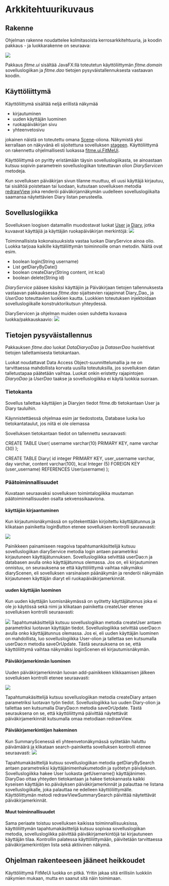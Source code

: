# Arkkitehtuurikuvaus

## Rakenne

Ohjelman rakenne noudattelee kolmitasoista kerrosarkkitehtuuria, ja koodin pakkaus - ja luokkarakenne on seuraava:

<img src="https://github.com/vsvala/otm-harjoitustyo/blob/dev/dokumentaatio/kuvat/pakkaus.png" >

Pakkaus _fitme.ui_ sisältää JavaFX:llä toteutetun käyttöliittymän _fitme.domain_ sovelluslogiikan ja _fitme.dao_ tietojen pysyväistallennuksesta vastaavan koodin.

## Käyttöliittymä

Käyttöliittymä sisältää neljä erillistä näkymää
- kirjautuminen
- uuden käyttäjän luominen
- ruokapäiväkirjan sivu
- yhteenvetosivu

jokainen näistä on toteutettu omana [Scene](https://docs.oracle.com/javase/8/javafx/api/javafx/scene/Scene.html)-oliona. Näkymistä yksi kerrallaan on näkyvänä eli sijoitettuna sovelluksen [stageen](https://docs.oracle.com/javase/8/javafx/api/javafx/stage/Stage.html). Käyttöliittymä on rakennettu ohjelmallisesti luokassa [fitme.ui.FitMeUi](https://github.com/vsvala/otm-harjoitustyo/blob/master/FitMe/src/main/java/fitme/ui/FitMeUi.java).

Käyttöliittymä on pyritty eristämään täysin sovelluslogiikasta, se ainoastaan kutsuu sopivin parametrein sovelluslogiikan toteuttavan olion _DiaryServicen_ metodeja.

Kun sovelluksen päiväkirjan sivun tilanne muuttuu, eli uusi käyttäjä kirjautuu, tai sisältöä poistetaan tai luodaan, kutsutaan sovelluksen metodia [redrawView](https://github.com/vsvala/otm-harjoitustyo/blob/master/FitMe/src/main/java/fitme/ui/FitMeUi.java#L241) joka renderöi päiväkirjannäkymän uudelleen sovelluslogiikalta saamansa näytettävien Diary listan perusteella.

## Sovelluslogiikka

Sovelluksen loogisen datamallin muodostavat luokat [User](https://github.com/vsvala/otm-harjoitustyo/blob/master/FitMe/src/main/java/fitme/domain/User.java) ja [Diary](https://github.com/vsvala/otm-harjoitustyo/blob/master/FitMe/src/main/java/fitme/domain/Diary.java),  jotka kuvaavat käyttäjiä ja käyttäjän ruokapäiväkirjan merkintöjä:
<img src="https://github.com/vsvala/otm-harjoitustyo/blob/master/dokumentaatio/kuvat/lkaavio.png" >

Toiminnallisista kokonaisuuksista vastaa luokan DiaryService ainoa olio. Luokka tarjoaa kaikille käyttäliittymän toiminnoille oman metodin. Näitä ovat esim.
- boolean login(String username)
- List<Diary> getDiaryByDate() 
- boolean createDiary(String content, int kcal) 
- boolean delete(String id) 

_DiaryService_ pääsee käsiksi käyttäjiin ja Päiväkirjaan tietojen tallennuksesta vastaavan pakkauksessa _fitme.dao_ sijaitsevien rajapinnat  Diary_Dao_ ja _UserDao_ toteuttavien luokkien kautta. Luokkien toteutuksen injektoidaan sovelluslogiikalle konstruktorikutsun yhteydessä.

DiaryServicen ja ohjelman muiden osien suhdetta kuvaava luokka/pakkauskaavio:
<img src="https://github.com/vsvala/otm-harjoitustyo/blob/dev/dokumentaatio/kuvat/luokka_pakkausKaavio.png" >

## Tietojen pysyväistallennus

Pakkauksen _fitme.dao_ luokat _DataDiaryoDao_ ja _DataserDao_ huolehtivat tietojen tallettamisesta tietokantaan.

Luokat noudattavat Data Access Object-suunnittelumallia ja ne on tarvittaessa mahdollista korvata uusilla toteutuksilla, jos sovelluksen datan talletustapaa päätetään vaihtaa. Luokat onkin eristetty rajapintojen _DiaryoDao_ ja _UserDao_ taakse ja sovelluslogiikka ei käytä luokkia suoraan.


### Tietokanta

Sovellus tallettaa käyttäjien ja Diaryjen tiedot fitme.db tietokantaan User ja Diary tauluihin.

Käynnistettäessä ohjelmaa esim jar tiedostosta, Database luoka luo tietokantataulut, jos niitä ei ole olemassa

Sovelluksen tietokantaan tiedot on tallennettu seuraavasti:

CREATE TABLE User(
username varchar(10) PRIMARY KEY,
name varchar (30)
 );
 
CREATE TABLE Diary(
id integer PRIMARY KEY,
user_username varchar,  
day varchar,
content varchar(100),
kcal Integer (5)
FOREIGN KEY (user_username) REFERENCES User(username)
);


### Päätoiminnallisuudet

Kuvataan seuraavaksi sovelluksen toimintalogiikka muutaman päätoiminnallisuuden osalta sekvenssikaaviona.

#### käyttäjän kirjaantuminen

Kun kirjautumisnäkymässä on syötekenttään kirjoitettu käyttäjätunnus ja klikataan painiketta loginButton etenee sovelluksen kontrolli seuraavasti:

<img src="https://github.com/vsvala/otm-harjoitustyo/blob/master/dokumentaatio/kuvat/login_sekvenssikaavio%20(2).png">

Painikkeen painamiseen reagoiva tapahtumankäsittelijä kutsuu sovelluslogiikan diaryService metodia login antaen parametriksi kirjautuneen käyttäjätunnuksen. Sovelluslogiikka selvittää userDao:n ja databasen avulla onko käyttäjätunnus olemassa. Jos on, eli kirjautuminen onnistuu, on seurauksena se että käyttöliittymä vaihtaa näkymäksi diaryScenen, eli sovelluksen varsinaisen päänäkymän ja renderöi näkymään kirjautuneen käyttäjän diaryt eli  ruokapäiväkirjamerkinnät.

#### uuden käyttäjän luominen

Kun uuden käyttäjän luomisnäkymässä on syötetty käyttäjätunnus joka ei ole jo käytössä sekä nimi ja klikataan painiketta createUser etenee sovelluksen kontrolli seuraavasti:

<img src="https://github.com/vsvala/otm-harjoitustyo/blob/master/dokumentaatio/kuvat/createUser_sekvens.png">
Tapahtumakäsittelijä kutsuu sovelluslogiikan metodia createUser antaen parametriksi luotavan käyttäjän tiedot. Sovelluslogiikka selvittää userDao:n avulla onko käyttäjätunnus olemassa. Jos ei, eli uuden käyttäjän luominen on mahdollista, luo sovelluslogiikka User-olion ja tallettaa sen kutsumalla userDao:n metodia saveOrUpdate. Tästä seurauksena on se, että käyttöliittymä vaihtaa näkymäksi loginScenen eli kirjautumisnäkymän.


#### Päiväkirjamerkinnän luominen

Uuden päiväkirjamerkinnän luovan add-painikkeen klikkaamisen jälkeen sovelluksen kontrolli etenee seuraavasti:

<img src="https://github.com/vsvala/otm-harjoitustyo/blob/master/dokumentaatio/kuvat/createDiary%20sekvenssikaavio.png">

Tapahtumakäsittelijä kutsuu sovelluslogiikan metodia createDiary antaen parametriksi luotavan työn tiedot. Sovelluslogiikka luo uuden Diary-olion ja tallettaa sen kutsumalla DiaryDao:n metodia saveOrUpdate. Tästä seurauksena on se, että käyttöliittymä päivittää näytettävät päiväkirjamerkinnät kutsumalla omaa metodiaan redrawView.


#### Päiväkirjamerkintöjen hakeminen

Kun SummaryScenessä eli yhteenvetonäkymässä syötetään haluttu päivämäärä ja klikataan search-painiketta sovelluksen kontrolli etenee seuraavasti:
<img src="https://github.com/vsvala/otm-harjoitustyo/blob/master/dokumentaatio/kuvat/search_diary_sekvenssikaavio%20(1).png">
          
Tapahtumakäsittelijä kutsuu sovelluslogiikan metodia getDiaryBySearch antaen parametreiksi käyttäjänimenhakumetodin ja syötetyn päiväyksen. Sovelluslogiikka hakee User luokasta getUsername() käyttäjänimen. DiaryDao ottaa yhteyden tietokantaan ja hakee tietokannasta kaikki kyseisen käyttäjän ko.päiväyksen päiväkirjamerkinnät ja palauttaa ne listana sovelluslogiikalle, joka palauttaa ne edelleen käyttöliittymälle. Käyttöliittymän metodi redrawViewSummarySearch päivittää näytettävät päiväkirjamerkinnät.

#### Muut toiminnallisuudet

Sama periaate toistuu sovelluksen kaikissa toiminnallisuuksissa, käyttöliittymän tapahtumakäsittelijä kutsuu sopivaa sovelluslogiikan metodia, sovelluslogiikka päivittää päiväkirjamerkintöjä tai kirjautuneen käyttäjän tilaa. Kontrollin palatessa käyttöliittymään, päivitetään tarvittaessa päiväkirjamerkintöjen lista sekä aktiivinen näkymä.

## Ohjelman rakenteeseen jääneet heikkoudet

Käyttöliittymä FitMeUi luokka on pitkä. Yritin jakaa sitä erillisiin luokkiin näkymien mukaan, mutta en saanut sitä näin toimimaan.


